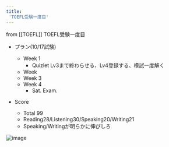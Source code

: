 ```yaml
---
title:
 'TOEFL受験一度目'
---
```


from [[TOEFL]]
TOEFL受験一度目
- プラン(10/17試験)
    - Week 1
        - Quizlet Lv3まで終わらせる、Lv4登録する、模試一度解く
    - Week
    - Week 3
    - Week 4
        - Sat. Exam.

- Score
    - Total 99
    - Reading28/Listening30/Speaking20/Writing21
    - Speaking/Writingが明らかに伸びしろ

![image](https://gyazo.com/12f23d0512284a260ccd4b957e1b7a94/thumb/1000)
